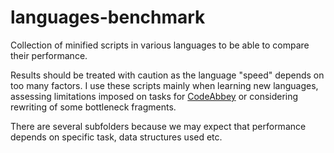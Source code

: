 # languages-benchmark

Collection of minified scripts in various languages to be able to compare their performance.

Results should be treated with caution as the language "speed" depends on too many factors.
I use these scripts mainly when learning new languages, assessing limitations imposed on
tasks for [CodeAbbey](https://www.codeabbey.com) or considering rewriting of some bottleneck
fragments.

There are several subfolders because we may expect that performance depends on specific
task, data structures used etc.
